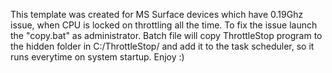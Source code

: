 This template was created for MS Surface devices which have 0.19Ghz issue, when CPU is locked on throttling all the time.
To fix the issue launch the "copy.bat" as administrator. 
Batch file will copy ThrottleStop program to the hidden folder in C:/ThrottleStop/ and add it to the task scheduler, so it runs everytime on system startup. 
Enjoy :)